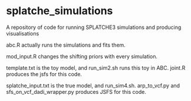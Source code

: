 # splatche_simulations
A repository of code for running SPLATCHE3 simulations and producing visualisations

abc.R actually runs the simulations and fits them. 

mod_input.R changes the shifting priors with every simulation. 

template.txt is the toy model, and run_sim2.sh runs this toy in ABC. joint.R produces the jsfs for this code. 

splatche_input.txt is the true model, and run_sim4.sh. arp_to_vcf.py and sfs_on_vcf_dadi_wrapper.py produces JSFS for this code.
